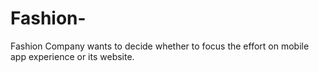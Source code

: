 # Fashion-
Fashion Company wants to decide whether to focus the effort on mobile app experience or its  website.
